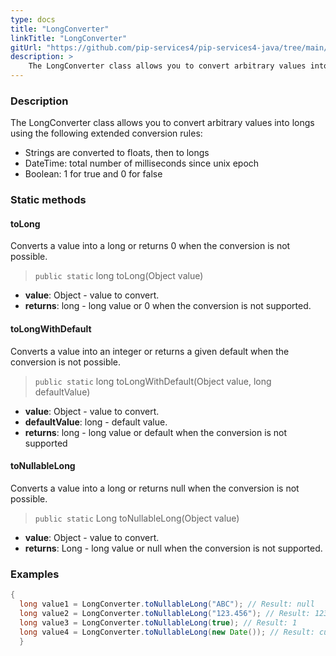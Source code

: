 ```yaml
---
type: docs
title: "LongConverter"
linkTitle: "LongConverter"
gitUrl: "https://github.com/pip-services4/pip-services4-java/tree/main/pip-services4-commons-java"
description: > 
    The LongConverter class allows you to convert arbitrary values into longs using extended conversion rules.
---
```


### Description

The LongConverter class allows you to convert arbitrary values into longs using the following extended conversion rules:

- Strings are converted to floats, then to longs
- DateTime: total number of milliseconds since unix epoch   
- Boolean: 1 for true and 0 for false

### Static methods

#### toLong
Converts a value into a long or returns 0 when the conversion is not possible.

> `public static` long toLong(Object value)

- **value**: Object - value to convert.
- **returns**: long - long value or 0 when the conversion is not supported.

#### toLongWithDefault
Converts a value into an integer or returns a given default when the conversion is not possible.

> `public static` long toLongWithDefault(Object value, long defaultValue)

- **value**: Object - value to convert.
- **defaultValue**: long - default value.
- **returns**: long - long value or default when  the conversion is not supported

#### toNullableLong
Converts a value into a long or returns null when the conversion is not possible.

> `public static` Long toNullableLong(Object value)

- **value**: Object - value to convert.
- **returns**: Long - long value or null when the conversion is not supported.

### Examples

```java
{
  long value1 = LongConverter.toNullableLong("ABC"); // Result: null
  long value2 = LongConverter.toNullableLong("123.456"); // Result: 123
  long value3 = LongConverter.toNullableLong(true); // Result: 1
  long value4 = LongConverter.toNullableLong(new Date()); // Result: current milliseconds
  }

```
